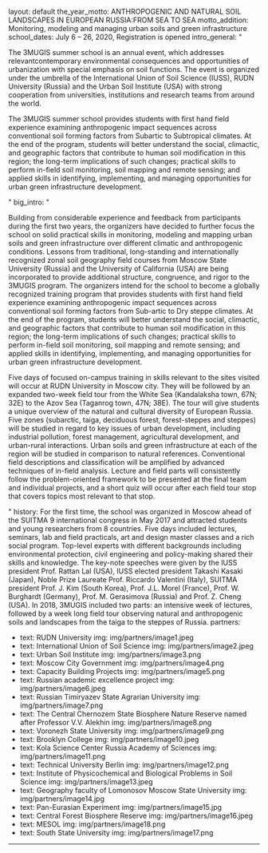 layout: default
the_year_motto: ANTHROPOGENIC AND NATURAL SOIL LANDSCAPES IN EUROPEAN RUSSIA&#58;FROM
  SEA TO SEA
motto_addition: Monitoring, modeling and managing urban soils and green infrastructure
school_dates: July 6 – 26, 2020, Registration is opened
intro_general: "<p>The 3MUGIS summer school is an annual event, which addresses relevantcontemporary environmental consequences and
  opportunities of   urbanization with special   emphasis on soil functions. The event is organized under the umbrella of the
  International Union of Soil      Science (IUSS), RUDN University (Russia) and the Urban Soil Institute (USA) with strong 
  cooperation from universities, institutions and  research teams from around the world.</p> <p>The 3MUGIS summer school provides 
  students with first hand field experience examining anthropogenic impact sequences across conventional soil forming factors 
  from <span class="emph">Subartic to Subtropical climates</span>. At the end of the program,  students will better understand 
  the social, climactic, and geographic factors that   contribute to human soil modification in this region; the long-term 
  implications   of such changes; practical skills to perform in-field soil monitoring, soil mapping   and remote sensing; and 
  applied skills in identifying, implementing, and managing   opportunities for urban green infrastructure development.</p>"
big_intro: "<p>Building from considerable experience and feedback from participants
  during the first two years, the organizers have decided to further focus the school
  on solid practical skills in monitoring, modeling and mapping urban soils and green
  infrastructure over different climatic and anthropogenic conditions. Lessons from
  traditional, long-standing and internationally recognized zonal soil geography field
  courses from Moscow State University (Russia) and the University of California (USA)
  are being incorporated to provide additional structure, congruence, and rigor to
  the 3MUGIS program. The organizers intend for the school to become a globally recognized
  training program that provides students with first hand field experience examining
  anthropogenic impact sequences across conventional soil forming factors from Sub-artic
  to Dry steppe climates. At the end of the program, students will better understand
  the social, climactic, and geographic factors that contribute to human soil modification
  in this region; the long-term implications of such changes; practical skills to
  perform in-field soil monitoring, soil mapping and remote sensing; and applied skills
  in identifying, implementing, and managing opportunities for urban green infrastructure
  development.</p><p>Five days of focused on-campus training in skills relevant to
  the sites visited will occur at RUDN University in Moscow city. They will be followed
  by an expanded two-week field tour from the White Sea (Kandalaksha town, 67N; 32E)
  to the Azov Sea (Taganrog town, 47N; 38E). The tour will give students a unique
  overview of the natural and cultural diversity of European Russia. Five zones (subarctic,
  taiga, deciduous forest, forest-steppes and steppes) will be studied in regard to
  key issues of urban development, including industrial pollution, forest management,
  agricultural development, and urban-rural interactions. Urban soils and green infrastructure
  at each of the region will be studied in comparison to natural references. Conventional
  field descriptions and classification will be amplified by advanced techniques of
  in-field analysis. Lecture and field parts will consistently follow the problem-oriented
  framework to be presented at the final team and individual projects, and a short
  quiz will occur after each field tour stop that covers topics most relevant to that
  stop. </p>"
history: For the first time, the school was organized in Moscow ahead of the SUITMA
  9 international congress in May 2017 and attracted students and young researchers
  from 8 countries. Five days included lectures, seminars, lab and field practicals,
  art and design master classes and a rich social program. Top-level experts with
  different backgrounds including environmental protection, civil engineering and
  policy-making shared their skills and knowledge. The key-note speeches were given
  by the IUSS president Prof. Rattan Lal (USA), IUSS elected president Takashi Kasaki
  (Japan), Noble Prize Laureate Prof. Riccardo Valentini (Italy), SUITMA president
  Prof. J. Kim (South Korea), Prof. J.L. Morel (France), Prof. W. Burghardt (Germany),
  Prof. M. Gerasimova (Russia) and Prof. Z. Cheng (USA). In 2018, 3MUGIS included
  two parts&#58; an intensive week of lectures, followed by a week long field tour
  observing natural and anthropogenic soils and landscapes from the taiga to the steppes
  of Russia.
partners:
- text: RUDN University
  img: img/partners/image1.jpeg
- text: International Union of Soil Science
  img: img/partners/image2.jpeg
- text: Urban Soil Institute
  img: img/partners/image3.png
- text: Moscow City Government
  img: img/partners/image4.png
- text: Capacity Building Projects
  img: img/partners/image5.png
- text: Russian academic excellence project
  img: img/partners/image6.jpeg
- text: Russian Timiryazev State Agrarian University
  img: img/partners/image7.png
- text: The Central Chernozem State Biosphere Nature Reserve named after Professor
    V.V. Alekhin
  img: img/partners/image8.png
- text: Voronezh State University
  img: img/partners/image9.png
- text: Brooklyn College
  img: img/partners/image10.jpeg
- text: Kola Science Center Russia Academy of Sciences
  img: img/partners/image11.png
- text: Technical University Berlin
  img: img/partners/image12.png
- text: Institute of Physicochemical and Biological Problems in Soil Science
  img: img/partners/image13.jpeg
- text: Geography faculty of Lomonosov Moscow State University
  img: img/partners/image14.jpg
- text: Pan-Eurasian Experiment
  img: img/partners/image15.jpg
- text: Central Forest Biosphere Reserve
  img: img/partners/image16.jpeg
- text: MESOL
  img: img/partners/image18.png
- text: South State University
  img: img/partners/image17.png
---

